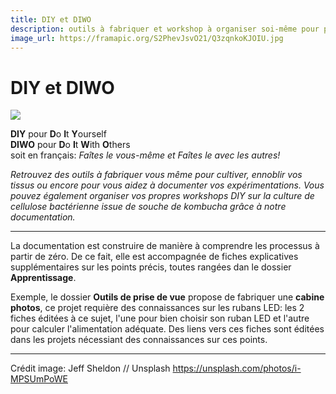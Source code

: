 ```yaml
---
title: DIY et DIWO
description: outils à fabriquer et workshop à organiser soi-même pour perfectionner sa pratique de la culture des biofabrics.
image_url: https://framapic.org/S2PhevJsvO21/Q3zqnkoKJOIU.jpg
---
```


# DIY et DIWO

![](https://framapic.org/S2PhevJsvO21/Q3zqnkoKJOIU.jpg)

**DIY** pour **D**o **I**t **Y**ourself  
**DIWO** pour **D**o **I**t **W**ith **O**thers  
soit en français: *Faîtes le vous-même  et Faîtes le avec les autres!*  
  
*Retrouvez des outils à fabriquer vous même pour cultiver, ennoblir vos tissus ou encore pour vous aidez à documenter vos expérimentations.  Vous pouvez également organiser vos propres workshops DIY sur la culture de cellulose bactérienne issue de souche de kombucha grâce à notre documentation.*  
___  


La documentation est construire de manière à comprendre les processus à partir de zéro. De ce fait, elle est accompagnée de fiches explicatives supplémentaires sur les points précis, toutes rangées dan le dossier **Apprentissage**.  

Exemple, le dossier **Outils de prise de vue** propose de fabriquer une **cabine photos**, ce projet requière des connaissances sur les rubans LED: les 2 fiches éditées à ce sujet, l'une pour bien choisir son ruban LED et l'autre pour calculer l'alimentation adéquate. Des liens vers ces fiches sont éditées dans les projets nécessiant des connaissances sur ces points. 

____
Crédit image:  Jeff Sheldon // Unsplash 
https://unsplash.com/photos/i-MPSUmPoWE
